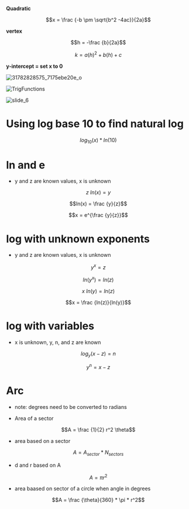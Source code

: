 **Quadratic**

$$x = \frac {-b \pm \sqrt{b^2 -4ac}}{2a}$$

**vertex**

$$h = -\frac {b}{2a}$$

$$k = a(h)^2+b(h) + c$$

**y-intercept = set x to 0**

![31782828575_7175ebe20e_o](https://github.com/user-attachments/assets/3cbaf4bf-3d69-44ad-bf84-dc282ec3bc7a)

![TrigFunctions](https://github.com/user-attachments/assets/6a64041e-3d88-4ab1-abbe-9844d5f0dea4)

![slide_6](https://github.com/user-attachments/assets/ea6b4650-2b49-4055-bd67-4bf4a00a5b0b)


# Using log base 10 to find natural log

$$log_{10}(x)*ln(10)$$

# ln and e

* y and z are known values, x is unknown
 
$$z\ ln(x) = y$$

$$ln(x) = \frac {y}{z}$$

$$x = e^{\frac {y}{z}}$$

# log with unknown exponents

* y and z are known values, x is unknown

$$y^x = z$$

$$ln(y^x) = ln(z)$$

$$x\ ln(y) = ln(z)$$

$$x = \frac {ln(z)}{ln(y)}$$


# log with variables

* x is unknown, y, n, and z are known

$$log_y(x-z) = n$$

$$y^n = x-z$$

# Arc

* note: degrees need to be converted to radians

* Area of a sector

$$A = \frac {1}{2} r^2 \theta$$

* area based on a sector

$$A = A_{sector}*N_{sectors}$$

* d and r based on A

$$A = \pi r^2$$

* area baased on sector of a circle when angle in degrees

$$A = \frac {\theta}{360} * \pi * r^2$$




